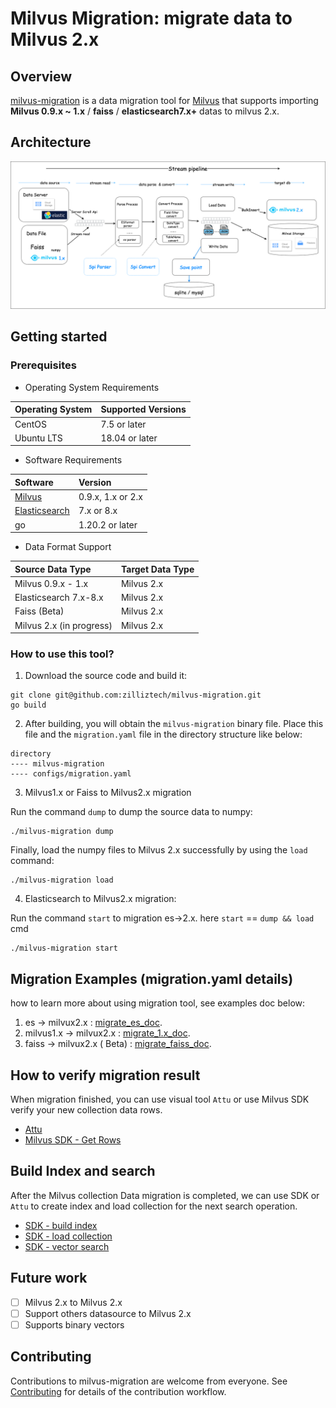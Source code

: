 # Milvus Migration: migrate data to Milvus 2.x

## Overview

[milvus-migration](https://github.com/zilliztech/milvus-migration) is a data migration tool
for [Milvus](https://milvus.io/) that supports importing **Milvus 0.9.x ~ 1.x** / **faiss** / **elasticsearch7.x+**
datas to milvus 2.x.

## Architecture

![](./pics/structure2.png)

## Getting started

### Prerequisites

- Operating System Requirements

| Operating System | Supported Versions |
|:-----------------|:-------------------|
| CentOS           | 7.5 or later       |
| Ubuntu LTS       | 18.04 or later     |

- Software Requirements

| Software                                 | Version           |
|:-----------------------------------------|:------------------|
| [Milvus](https://milvus.io/)             | 0.9.x, 1.x or 2.x |
| [Elasticsearch](https://www.elastic.co/) | 7.x or  8.x       |
| go                                       | 1.20.2 or later   |

- Data Format Support

| Source Data Type         | Target Data Type |
|:-------------------------|:-----------------|
| Milvus 0.9.x - 1.x       | Milvus 2.x       |
| Elasticsearch 7.x-8.x    | Milvus 2.x       |
| Faiss (Beta)             | Milvus 2.x       |
| Milvus 2.x (in progress) | Milvus 2.x       |

### How to use this tool?

1. Download the source code and build it:

```shell
git clone git@github.com:zilliztech/milvus-migration.git
go build
```

2. After building, you will obtain the `milvus-migration` binary file. Place this file and the `migration.yaml` file in
   the directory structure like below:

```text
directory
---- milvus-migration
---- configs/migration.yaml
```

3. Milvus1.x or Faiss to Milvus2.x migration

Run the command `dump` to dump the source data to numpy:

```shell
./milvus-migration dump
```

Finally, load the numpy files to Milvus 2.x successfully by using the `load` command:

```shell
./milvus-migration load
```

4. Elasticsearch to Milvus2.x migration:

Run the command `start` to migration es->2.x. here `start` == `dump && load` cmd

```shell
./milvus-migration start
```

## Migration Examples (migration.yaml details)

how to learn more about using migration tool, see examples doc below:

1. es ->
   milvux2.x : [migrate_es_doc](README_ES.md).
2. milvus1.x ->
   milvux2.x : [migrate_1.x_doc](README_1X.md).
3. faiss -> milvux2.x (
   Beta) : [migrate_faiss_doc](README_FAISS.md).

## How to verify migration result
When migration finished, you can use visual tool `Attu` or use Milvus SDK verify your new collection data rows.

- [Attu](https://github.com/zilliztech/attu)
- [Milvus SDK - Get Rows](https://milvus.io/api-reference/java/v2.2.x/Collection/getCollectionStatistics().md)

## Build Index and search
After the Milvus collection Data migration is completed, we can use SDK or `Attu` to create index and load collection for the next search operation.
- [SDK - build index](https://milvus.io/docs/build_index.md)
- [SDK - load collection](https://milvus.io/docs/load_collection.md)
- [SDK - vector search](https://milvus.io/api-reference/java/v2.2.x/Query%20and%20Search/search().md)
   
## Future work

- [ ] Milvus 2.x to Milvus 2.x
- [ ] Support others datasource to Milvus 2.x
- [ ] Supports binary vectors

## Contributing
Contributions to milvus-migration are welcome from everyone. See [Contributing](Contributing.md) for details of the contribution workflow.  